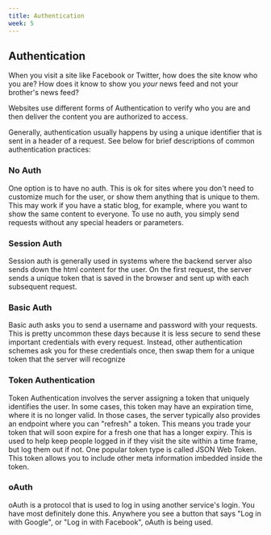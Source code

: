 ```yaml
---
title: Authentication
week: 5
---
```


## Authentication
When you visit a site like Facebook or Twitter, how does the site know who you are? How does it know to show you *your* news feed and not your brother's news feed?

Websites use different forms of Authentication to verify who you are and then deliver the content you are authorized to access.

Generally, authentication usually happens by using a unique identifier that is sent in a header of a request. See below for brief descriptions of common authentication practices:

### No Auth
One option is to have no auth. This is ok for sites where you don't need to customize much for the user, or show them anything that is unique to them. This may work if you have a static blog, for example, where you want to show the same content to everyone. To use no auth, you simply send requests without any special headers or parameters.

### Session Auth
Session auth is generally used in systems where the backend server also sends down the html content for the user. On the first request, the server sends a unique token that is saved in the browser and sent up with each subsequent request.

### Basic Auth
Basic auth asks you to send a username and password with your requests. This is pretty uncommon these days because it is less secure to send these important credentials with every request. Instead, other authentication schemes ask you for these credentials once, then swap them for a unique token that the server will recognize

### Token Authentication
Token Authentication involves the server assigning a token that uniquely identifies the user. In some cases, this token may have an expiration time, where it is no longer valid. In those cases, the server typically also provides an endpoint where you can "refresh" a token. This means you trade your token that will soon expire for a fresh one that has a longer expiry. This is used to help keep people logged in if they visit the site within a time frame, but log them out if not. One popular token type is called JSON Web Token. This token allows you to include other meta information imbedded inside the token.

### oAuth
oAuth is a protocol that is used to log in using another service's login. You have most definitely done this. Anywhere you see a button that says "Log in with Google", or "Log in with Facebook", oAuth is being used.
